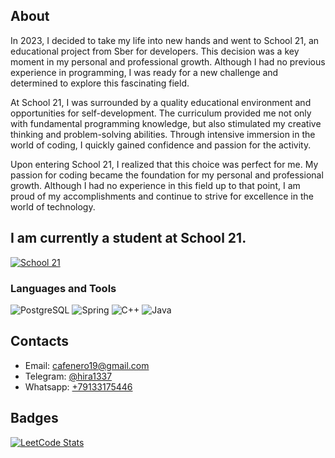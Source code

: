 ## About

In 2023, I decided to take my life into new hands and went to School 21, an educational project from Sber for developers. This decision was a key moment in my personal and professional growth. Although I had no previous experience in programming, I was ready for a new challenge and determined to explore this fascinating field.

At School 21, I was surrounded by a quality educational environment and opportunities for self-development. The curriculum provided me not only with fundamental programming knowledge, but also stimulated my creative thinking and problem-solving abilities. Through intensive immersion in the world of coding, I quickly gained confidence and passion for the activity.

Upon entering School 21, I realized that this choice was perfect for me. My passion for coding became the foundation for my personal and professional growth. Although I had no experience in this field up to that point, I am proud of my accomplishments and continue to strive for excellence in the world of technology.

## I am currently a student at School 21. 
[![School 21](https://pbs.twimg.com/profile_images/1067064526896545792/TIPYe1lI_400x400.jpg)](https://21-school.ru/)

### Languages and Tools 
![PostgreSQL](https://img.shields.io/badge/-PostgreSQL-black?style=for-the-badge&logo=postgreSQL&logoColor=4682B4) 
![Spring](https://img.shields.io/badge/-Spring-black?style=for-the-badge&logo=spring&logoColor=#00FF00) 
![C++](https://img.shields.io/badge/-C++-black?style=for-the-badge&logo=C%2b%2b&logoColor=00008B)
![Java](https://img.shields.io/open-vsx/dt/:namespace/:extension)
## Contacts

* Email: [cafenero19@gmail.com](mailto:cafenero19@gmail.com)
* Telegram: [@hira1337](https://t.me/hira1337)
* Whatsapp: [+79133175446](https://wa.me/79133175446)

## Badges
[![LeetCode Stats](https://leetcode.card.workers.dev/Hira228?theme=dark&font=source_code_pro&extension=null)](https://leetcode.com/Hira228/)

<!-- ## How is it going? Very well... -->
